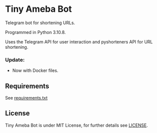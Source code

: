 # Tiny Ameba Bot
Telegram bot for shortening URLs.

Programmed in Python 3.10.8.

Uses the Telegram API for user interaction and pyshorteners API for URL shortening.

### Update:

- Now with Docker files.

## Requirements

See [requirements.txt](https://github.com/AnaSuarez180/ameba_bot_telegram/blob/main/requirements.txt)


## License
Tiny Ameba Bot is under MIT License, for further details see [LICENSE](https://github.com/AnaSuarez180/ameba_bot_telegram/blob/main/LICENSE).